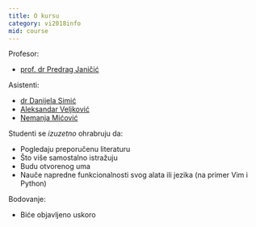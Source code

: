 ```yaml
---
title: O kursu
category: vi2018info
mid: course
---
```

Profesor:
- [prof. dr Predrag Janičić](http://poincare.matf.bg.ac.rs/~janicic/)

Asistenti:
- [dr Danijela Simić](http://poincare.matf.bg.ac.rs/~danijela/)
- [Aleksandar Veljković](http://poincare.matf.bg.ac.rs/~aleksandar/)
- [Nemanja Mićović](http://poincare.matf.bg.ac.rs/~nemanja_micovic)

Studenti se *izuzetno* ohrabruju da:
- Pogledaju preporučenu literaturu
- Što više samostalno istražuju
- Budu otvorenog uma
- Nauče napredne funkcionalnosti svog alata ili jezika (na primer Vim i Python)

Bodovanje:
- Biće objavljeno uskoro
